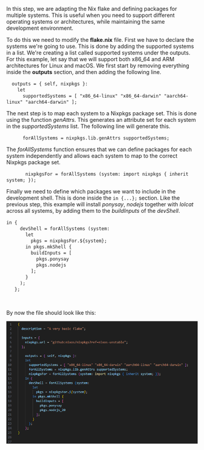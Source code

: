 In this step, we are adapting the Nix flake and defining packages for multiple systems. This is useful when you need to support different operating systems or architectures, while maintaining the same development environment. 

To do this we need to modify the **flake.nix** file. First we have to declare the systems we're going to use. This is done by adding the supported systems in a list. We're creating a list called supported systems under the outputs. For this example, let say that we will support both x86_64 and ARM architectures for Linux and macOS.
We first start by removing everything inside the **outputs** section, and then adding the following line. 
```
  outputs = { self, nixpkgs }:
    let 
      supportedSystems = [ "x86_64-linux" "x86_64-darwin" "aarch64-linux" "aarch64-darwin" ];
```

 The next step is to map each system to a Nixpkgs package set. This is done using the function *genAttrs*. This generates an attribute set for each system in the *supportedSystems* list. The following line will generate this. 
```
      forAllSystems = nixpkgs.lib.genAttrs supportedSystems;
```
 
  The *forAllSystems* function ensures that we can define packages for each system independently and allows each system to map to the correct Nixpkgs package set. 
 
 ```
        nixpkgsFor = forAllSystems (system: import nixpkgs { inherit system; });

```
 
Finally we need to define which packages we want to include in the development shell. This is done inside the `in {...};` section. Like the previous step, this example will install *ponysay*,  *nodejs* together with *lolcat* across all systems, by adding them to the *buildInputs* of the *devShell*. 
 ```
in {
      devShell = forAllSystems (system:
        let
          pkgs = nixpkgsFor.${system};
        in pkgs.mkShell {
          buildInputs = [
            pkgs.ponysay
            pkgs.nodejs
          ];
        }
      );
    };



```
By now the file should look like this: 

![Multi Nix Flake State](../imgs/image3.png)